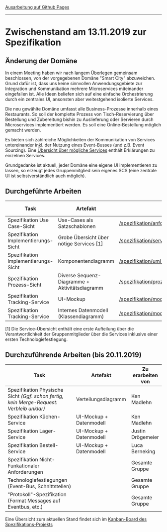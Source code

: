 [Ausarbeitung auf Github Pages](https://cc-minden-2019.github.io/ausarbeitung)

---

# Zwischenstand am 13.11.2019 zur Spezifikation

## Änderung der Domäne

In einem Meeting haben wir nach langem Überlegen gemeinsam beschlossen, von der vorgegebenen Domäne "Smart City" abzuweichen. Grund dafür ist, dass uns keine sinnvollen Anwendungsgebiete zur Integration und Kommunikation mehrere Microservices miteinander eingefallen ist. Alle Ideen beliefen sich auf eine einfache Orchestrierung durch ein zentrales UI, ansonsten aber weitestgehend isolierte Services.

Die neu gewählte Domäne umfasst alle Business-Prozesse innerhalb eines Restaurants. So soll der komplette Prozess von Tisch-Reservierung über Bestellung und Zubereitung bishin zu Auslieferung oder Servieren durch Microservices implementiert werden. Es soll eine Online-Bestellung möglich gemacht werden.

Es bieten sich zahlreiche Möglichkeiten der Kommunikation von Services untereinander inkl. der Nutzung eines Event-Busses (und z.B. Event Sourcing). Eine [Übersicht über mögliche Services](/spezifikation/services.md) enthält Erklärungen zu einzelnen Services.

Grundgedanke ist aktuell, jeder Domäne eine eigene UI implementieren zu lassen, so erzeugt jedes Gruppenmitglied sein eigenes SCS (eine zentrale UI ist selbstverständlich auch möglich).

## Durchgeführte Arbeiten

Task | Artefakt | Link | Erarbeitet von
-- | -- | -- | --
Spezifikation Use Case-Sicht | Use-Cases als Satzschablonen | [/spezifikation/anforderungsanalyse/usecases.md](/spezifikation/anforderungsanalyse/usecases.md) | Gesamte Gruppe
Spezifikation Implementierungs-Sicht | Grobe Übersicht über nötige Services [1] | [/spezifikation/services.md](/spezifikation/services.md) | Gesamte Gruppe
Spezifikation Implementierungs-Sicht | Komponentendiagramm | [/spezifikation/uml_komponenten.svg](/spezifikation/uml_komponenten.svg) | Luca Berneking
Spezifikation Prozess-Sicht | Diverse Sequenz-Diagramme + Aktivitätsdiagramm | [/spezifikation/prozess-sicht/](/spezifikation/prozess-sicht/) | Leon Brandt
Spezifikation Tracking-Service | UI-Mockup | [/spezifikation/mockups/tracking/](/spezifikation/mockups/tracking/) | Leon Brandt
Spezifikation Tracking-Service | Internes Datenmodell (Klassendiagramm) |  [/spezifikation/modelle/tracking/](/spezifikation/modelle/tracking/) | Leon Brandt

[1] Die Service-Übersicht enthält eine erste Aufteilung über die Verantwortlichkeit der Gruppenmitglieder über die Services inklusive einer ersten Technologiefestlegung.

## Durchzuführende Arbeiten (bis 20.11.2019)

Task | Artefakt | Zu erarbeiten von
-- | -- | --
Spezifikation Physische Sicht *(Ggf. schon fertig, kein Merge-Request: Verbleib unklar)* | Verteilungsdiagramm | Ken Madlehn
Spezifikation Küchen-Service | UI-Mockup + Datenmodell | Ken Madlehn
Spezifikation Lager-Service | UI-Mockup + Datenmodell | Justin Drögemeier
Spezifikation Bestell-Service | UI-Mockup + Datenmodell | Luca Berneking
Spezifikation Nicht-Funkationaler Anforderungen | | Gesamte Gruppe
Technologiefestlegungen (Event-Bus, Schnittstellen) | | Gesamte Gruppe
"Protokoll"-Spezifikation (Format Messages auf Eventbus, etc.) | | Gesamte Gruppe

Eine Übersicht zum aktuellen Stand findet sich im [Kanban-Board des Spezifikations-Projekts](https://github.com/orgs/cc-minden-2019/projects/1)
